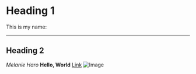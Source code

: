 # Heading 1
This is my name:
***
## Heading 2
*Melanie Haro*
**Hello, World**
[Link](https://calendar.google.com/calendar/u/0/r/week)
![Image](https://www.google.com/imgres?imgurl=https%3A%2F%2Fnationalzoo.si.edu%2Fsites%2Fdefault%2Ffiles%2Fstyles%2Fteaser-desktop%2Fpublic%2Fnewsroom%2F20210608-20210608sb-73-072sb.jpg%3Fitok%3DLEF_el2C&tbnid=cMWbxiJFsnd6MM&vet=12ahUKEwiOnaWu7ZX-AhWHOkQIHQSoADIQMygGegUIARDwAQ..i&imgrefurl=https%3A%2F%2Fnationalzoo.si.edu%2Fnews%2Fcuban-crocodile-dies-smithsonians-national-zoo-and-conservation-biology-institute&docid=O5soTlmYWk4RAM&w=556&h=278&q=crocodile&ved=2ahUKEwiOnaWu7ZX-AhWHOkQIHQSoADIQMygGegUIARDwAQ)
